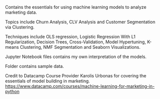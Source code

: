 Contains the essentials for using machine learning models to analyze marketing data.

Topics include Churn Analysis, CLV Analysis and Customer Segmentation via Clustering.

Techniques include OLS regression, Logistic Regression With L1 Regularization, Decision Trees, Cross-Validation, Model Hypertuning, K-means Clustering, NMF Segmentation and Seaborn Visualizations.

Jupyter Notebook files contains my own interpretation of the models.

Folder contains sample data.

Credit to Datacamp Course Provider Karolis Urbonas for covering the essentials of model building in marketing.
https://www.datacamp.com/courses/machine-learning-for-marketing-in-python
